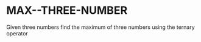 # MAX--THREE-NUMBER
Given three numbers find the maximum of three numbers using the ternary operator
